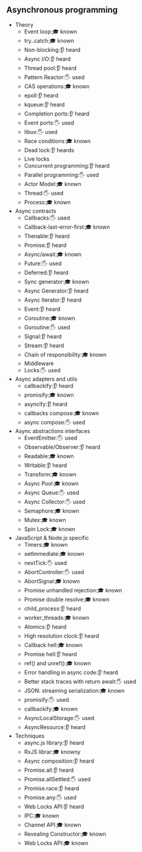 ## Asynchronous programming

- Theory
  - Event loop:🎓 known
  - try..catch:🎓 known
  - Non-blocking:👂 heard
  - Async I/O:👂 heard
  - Thread pool:👂 heard
  - Pattern Reactor:🖐️ used 
  - CAS operations:🎓 known
  - epoll:👂 heard
  - kqueue:👂 heard
  - Completion ports:👂 heard
  - Event ports:🖐️ used 
  - libuv:🖐️ used 
  - Race conditions:🎓 known
  - Dead lock:👂 heards
  - Live locks
  - Concurrent programming:👂 heard
  - Parallel programming:🖐️ used 
  - Actor Model:🎓 known
  - Thread:🖐️ used 
  - Process:🎓 known
- Async contracts
  - Callbacks:🖐️ used 
  - Callback-last-error-first:🎓 known
  - Thenable:👂 heard
  - Promise:👂 heard
  - Async/await:🎓 known
  - Future:🖐️ used 
  - Deferred:👂 heard
  - Sync generator:🎓 known
  - Async Generator:👂 heard
  - Async Iterator:👂 heard
  - Event:👂 heard
  - Coroutine:🎓 known
  - Goroutine:🖐️ used 
  - Signal:👂 heard
  - Stream:👂 heard
  - Chain of responsibility:🎓 known
  - Middleware
  - Locks:🖐️ used 
- Async adapters and utils
  - callbackify:👂 heard
  - promisify:🎓 known
  - asyncify:👂 heard
  - callbacks compose:🎓 known
  - async compose:🖐️ used 
- Async abstractions interfaces
  - EventEmitter:🖐️ used 
  - Observable/Observer:👂 heard
  - Readable:🎓 known
  - Writable:👂 heard
  - Transform:🎓 known
  - Async Pool:🎓 known
  - Async Queue:🖐️ used 
  - Async Collector:🖐️ used 
  - Semaphore:🎓 known
  - Mutex:🎓 known
  - Spin Lock:🎓 known
- JavaScript & Node.js specific
  - Timers:🎓 known
  - setImmediate:🎓 known
  - nextTick:🖐️ used 
  - AbortController:🖐️ used 
  - AbortSignal:🎓 known
  - Promise unhandled rejection:🎓 known
  - Promise double resolve:🎓 known
  - child_process:👂 heard
  - worker_threads:🎓 known
  - Atomics:👂 heard
  - High resolution clock:👂 heard
  - Callback hell:🎓 known
  - Promise hell:👂 heard
  - ref() and unref():🎓 known
  - Error handling in async code:👂 heard
  - Better stack traces with return await:🖐️ used 
  - JSON: streaming serialization:🎓 known
  - promisify:🖐️ used 
  - callbackify:🎓 known
  - AsyncLocalStorage:🖐️ used 
  - AsyncResource:👂 heard
- Techniques
  - async.js library:👂 heard
  - RxJS librar:🎓 knowny
  - Async composition:👂 heard
  - Promise.all:👂 heard
  - Promise.allSettled:🖐️ used 
  - Promise.race:👂 heard
  - Promise.any:🖐️ used 
  - Web Locks API:👂 heard
  - IPC:🎓 known
  - Channel API:🎓 known
  - Revealing Constructor:🎓 known
  - Web Locks API:🎓 known
